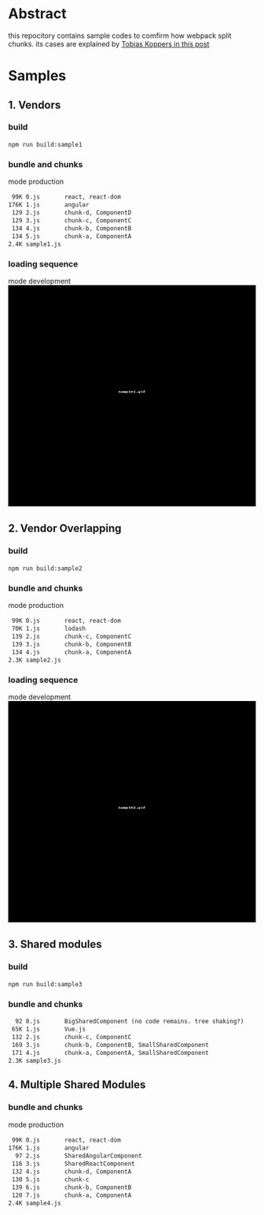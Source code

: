 # Abstract
this repocitory contains sample codes to comfirm how webpack split chunks.
its cases are explained by [Tobias Koppers in this post](https://medium.com/webpack/webpack-4-code-splitting-chunk-graph-and-the-splitchunks-optimization-be739a861366)

# Samples

## 1. Vendors

### build
```
npm run build:sample1
```

### bundle and chunks
mode production
```
 99K 0.js       react, react-dom
176K 1.js       angular
 129 2.js       chunk-d, ComponentD
 129 3.js       chunk-c, ComponentC
 134 4.js       chunk-b, ComponentB
 134 5.js       chunk-a, ComponentA
2.4K sample1.js
```

### loading sequence
mode development
![loading sequence image](./images/sample1.gif)

## 2. Vendor Overlapping

### build
```
npm run build:sample2
```

### bundle and chunks
mode production
```
 99K 0.js       react, react-dom
 70K 1.js       lodash
 139 2.js       chunk-c, ComponentC
 139 3.js       chunk-b, ComponentB
 134 4.js       chunk-a, ComponentA
2.3K sample2.js
```

### loading sequence
mode development
![loading sequence image](./images/sample2.gif)


## 3. Shared modules

### build
```
npm run build:sample3
```

### bundle and chunks
```
  92 0.js       BigSharedComponent (no code remains. tree shaking?)
 65K 1.js       Vue.js
 132 2.js       chunk-c, ComponentC
 169 3.js       chunk-b, ComponentB, SmallSharedComponent
 171 4.js       chunk-a, ComponentA, SmallSharedComponent
2.3K sample3.js
```

## 4. Multiple Shared Modules

### bundle and chunks
mode production
```
 99K 0.js       react, react-dom
176K 1.js       angular
  97 2.js       SharedAngularComponent
 116 3.js       SharedReactComponent
 132 4.js       chunk-d, ComponentA
 130 5.js       chunk-c
 139 6.js       chunk-b, ComponentB
 120 7.js       chunk-a, ComponentA
2.4K sample4.js
```
